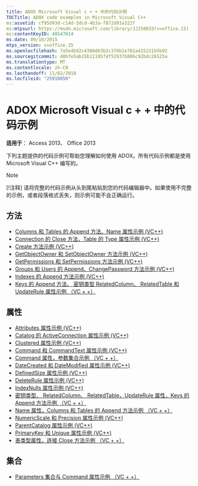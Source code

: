 ```yaml
---
title: ADOX Microsoft Visual c + + 中的代码示例
TOCTitle: ADOX code examples in Microsoft Visual C++
ms:assetid: cf95d93d-c14d-5dcd-4b3a-f872d91a322f
ms:mtpsurl: https://msdn.microsoft.com/library/JJ250033(v=office.15)
ms:contentKeyID: 48547814
ms.date: 09/18/2015
mtps_version: v=office.15
ms.openlocfilehash: 7a5e4b92c4380d63b2c376b1e782a425221b5b92
ms.sourcegitcommit: 48bfe5ab15b11105f4f52937b886c92bdc26525a
ms.translationtype: MT
ms.contentlocale: zh-CN
ms.lasthandoff: 11/02/2018
ms.locfileid: "25910850"
---
```

# <a name="adox-code-examples-in-microsoft-visual-c"></a>ADOX Microsoft Visual c + + 中的代码示例

**适用于**： Access 2013、 Office 2013

下列主题提供的代码示例可帮助您理解如何使用 ADOX。所有代码示例都是使用 Microsoft Visual C++ 编写的。

> [!NOTE]
> [!注释] 请将完整的代码示例从头到尾粘贴到您的代码编辑器中。如果使用不完整的示例，或者段落格式丢失，则示例可能不会正确运行。

## <a name="methods"></a>方法

- [Columns 和 Tables 的 Append 方法、Name 属性示例 (VC++)](columns-and-tables-append-methods-name-property-example-vc.md)
- [Connection 的 Close 方法，Table 的 Type 属性示例 (VC++)](connection-close-method-table-type-property-example-vc.md)
- [Create 方法示例 (VC++)](create-method-example-vc.md)
- [GetObjectOwner 和 SetObjectOwner 方法示例 (VC++)](getobjectowner-and-setobjectowner-methods-example-vc.md)
- [GetPermissions 和 SetPermissions 方法示例 (VC++)](getpermissions-and-setpermissions-methods-example-vc.md)
- [Groups 和 Users 的 Append、ChangePassword 方法示例 (VC++)](groups-and-users-append-changepassword-methods-example-vc.md)
- [Indexes 的 Append 方法示例 (VC++)](indexes-append-method-example-vc.md)
- [Keys 的 Append 方法、 密钥类型 RelatedColumn、 RelatedTable 和 UpdateRule 属性示例 （VC + +）](keys-append-method-key-type-relatedcolumn-relatedtable-and-updaterule-properties-example-vc.md)

## <a name="properties"></a>属性

- [Attributes 属性示例 (VC++)](attributes-property-example-vc.md)
- [Catalog 的 ActiveConnection 属性示例 (VC++)](catalog-activeconnection-property-example-vc.md)
- [Clustered 属性示例 (VC++)](clustered-property-example-vc.md)
- [Command 和 CommandText 属性示例 (VC++)](command-and-commandtext-properties-example-vc.md)
- [Command 属性，参数集合示例 （VC + +）](parameters-collection-command-property-example-vc.md)
- [DateCreated 和 DateModified 属性示例 (VC++)](datecreated-and-datemodified-properties-example-vc.md)
- [DefinedSize 属性示例 (VC++)](definedsize-property-example-vc.md)
- [DeleteRule 属性示例 (VC++)](deleterule-property-example-vc.md)
- [IndexNulls 属性示例 (VC++)](indexnulls-property-example-vc.md)
- [密钥类型、 RelatedColumn、 RelatedTable，UpdateRule 属性，Keys 的 Append 方法示例 （VC + +）](keys-append-method-key-type-relatedcolumn-relatedtable-and-updaterule-properties-example-vc.md)
- [Name 属性，Columns 和 Tables 的 Append 方法示例 （VC + +）](columns-and-tables-append-methods-name-property-example-vc.md)
- [NumericScale 和 Precision 属性示例 (VC++)](numericscale-and-precision-properties-example-vc.md)
- [ParentCatalog 属性示例 (VC++)](parentcatalog-property-example-vc.md)
- [PrimaryKey 和 Unique 属性示例 (VC++)](primarykey-and-unique-properties-example-vc.md)
- [表类型属性，连接 Close 方法示例 （VC + +）](connection-close-method-table-type-property-example-vc.md)

## <a name="collections"></a>集合

- [Parameters 集合与 Command 属性示例 （VC + +）](parameters-collection-command-property-example-vc.md)

